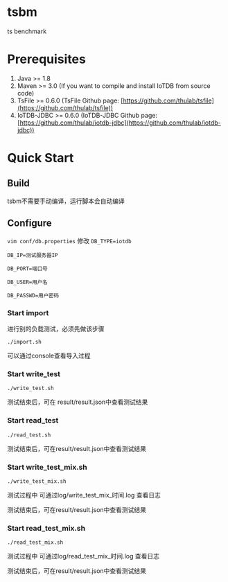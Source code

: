 # tsbm
ts benchmark 

# Prerequisites
1. Java >= 1.8
2. Maven >= 3.0 (If you want to compile and install IoTDB from source code)
3. TsFile >= 0.6.0 (TsFile Github page: [https://github.com/thulab/tsfile](https://github.com/thulab/tsfile))
4. IoTDB-JDBC >= 0.6.0 (IoTDB-JDBC Github page: [https://github.com/thulab/iotdb-jdbc](https://github.com/thulab/iotdb-jdbc))

# Quick Start
## Build
tsbm不需要手动编译，运行脚本会自动编译 
## Configure 
```vim conf/db.properties``` 
修改 
```DB_TYPE=iotdb``` 

```DB_IP=测试服务器IP``` 

```DB_PORT=端口号```  

```DB_USER=用户名``` 

```DB_PASSWD=用户密码``` 
### Start import
进行别的负载测试，必须先做该步骤 

```./import.sh```

可以通过console查看导入过程 

### Start write_test
```./write_test.sh``` 

测试结束后，可在 result/result.json中查看测试结果 
### Start read_test
```./read_test.sh``` 

测试结束后，可在result/result.json中查看测试结果
### Start write_test_mix.sh
```./write_test_mix.sh``` 

测试过程中 可通过log/write_test_mix_时间.log 查看日志 

测试结束后，可在result/result.json中查看测试结果 
### Start read_test_mix.sh
```./read_test_mix.sh``` 

测试过程中 可通过log/read_test_mix_时间.log 查看日志 

测试结束后，可在result/result.json中查看测试结果 
